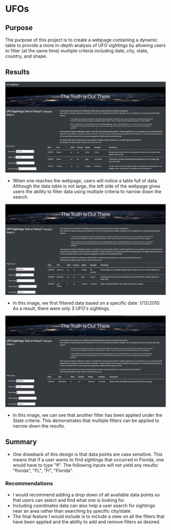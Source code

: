 # UFOs

## Purpose 

The purpose of this project is to create a webpage containing a dynamic table to provide a more in-depth analysis of UFO sightings by allowing users to filter (at the same time) multiple criteria including date, city, state, country, and shape.

## Results

![](images/webpage.png)

- When one reaches the webpage, users will notice a table full of data. Although the data table is not large, the left side of the webpage gives users the ability to filter data using multiple criteria to narrow down the search. 

![](images/example1.png)

- In this image, we first filtered data based on a specific date: 1/13/2010. As a result, there were only 3 UFO's sightings.

![](images/example2.png)
- In this image, we can see that another filter has been applied under the State criteria. This demonstrates that multiple filters can be applied to narrow down the results.

## Summary

- One drawback of this design is that data points are case sensitive. This means that if a user wants to find sightings that occurred in Florida, one would have to type "fl". The following inputs will not yield any results: "florida", "FL", "Fl", "Florida".

### Recommendations
- I would recommend adding a drop down of all available data points so that users can select and find what one is looking for.
- Including coordinates data can also help a user search for sightings near an area rather than searching by specific city/state.
- The final feature I would include is to include a view on all the filters that have been applied and the ability to add and remove filters as desired.


